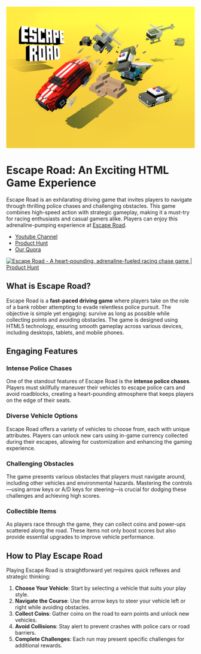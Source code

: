 ![Escape Road](https://github.com/Escape-Road-Game/Escape-Road/raw/main/public/1024x768.png)

# Escape Road: An Exciting HTML Game Experience

Escape Road is an exhilarating driving game that invites players to navigate through thrilling police chases and challenging obstacles. This game combines high-speed action with strategic gameplay, making it a must-try for racing enthusiasts and casual gamers alike. Players can enjoy this adrenaline-pumping experience at [Escape Road](https://escape-road.fun).


- [Youtube Channel](https://www.youtube.com/@EscapeRoadGame)
- [Product Hunt](https://www.producthunt.com/@escape_road)
- [Our Quora](https://www.quora.com/profile/Road-Escape-1)

<a href="https://www.producthunt.com/posts/escape-road?embed=true&utm_source=badge-featured&utm_medium=badge&utm_souce=badge-escape&#0045;road" target="_blank"><img src="https://api.producthunt.com/widgets/embed-image/v1/featured.svg?post_id=654140&theme=light" alt="Escape&#0032;Road - A&#0032;heart&#0045;pounding&#0044;&#0032;adrenaline&#0045;fueled&#0032;racing&#0032;chase&#0032;game | Product Hunt" style="width: 250px; height: 54px;" width="250" height="54" /></a>


## What is Escape Road?

Escape Road is a **fast-paced driving game** where players take on the role of a bank robber attempting to evade relentless police pursuit. The objective is simple yet engaging: survive as long as possible while collecting points and avoiding obstacles. The game is designed using HTML5 technology, ensuring smooth gameplay across various devices, including desktops, tablets, and mobile phones.

## Engaging Features

### **Intense Police Chases**
One of the standout features of Escape Road is the **intense police chases**. Players must skillfully maneuver their vehicles to escape police cars and avoid roadblocks, creating a heart-pounding atmosphere that keeps players on the edge of their seats.

### **Diverse Vehicle Options**
Escape Road offers a variety of vehicles to choose from, each with unique attributes. Players can unlock new cars using in-game currency collected during their escapes, allowing for customization and enhancing the gaming experience.

### **Challenging Obstacles**
The game presents various obstacles that players must navigate around, including other vehicles and environmental hazards. Mastering the controls—using arrow keys or A/D keys for steering—is crucial for dodging these challenges and achieving high scores.

### **Collectible Items**
As players race through the game, they can collect coins and power-ups scattered along the road. These items not only boost scores but also provide essential upgrades to improve vehicle performance.

## How to Play Escape Road

Playing Escape Road is straightforward yet requires quick reflexes and strategic thinking:

1. **Choose Your Vehicle**: Start by selecting a vehicle that suits your play style.
2. **Navigate the Course**: Use the arrow keys to steer your vehicle left or right while avoiding obstacles.
3. **Collect Coins**: Gather coins on the road to earn points and unlock new vehicles.
4. **Avoid Collisions**: Stay alert to prevent crashes with police cars or road barriers.
5. **Complete Challenges**: Each run may present specific challenges for additional rewards.
